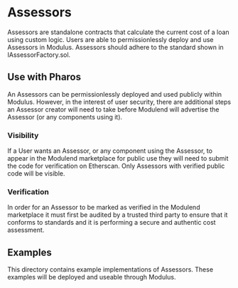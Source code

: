 # Assessors
Assessors are standalone contracts that calculate the current cost of a loan using custom logic. Users are able to permissionlessly deploy and use Assessors in Modulus. Assessors should adhere to the standard
shown in IAssessorFactory.sol.

## Use with Pharos
An Assessors can be permissionlessly deployed and used publicly within Modulus. However, in the interest of user security, there are additional steps an Assessor creator will need to take before Modulend will advertise the Assessor (or any components using it).

### Visibility
If a User wants an Assessor, or any component using the Assessor, to appear in the Modulend marketplace for public use
they will need to submit the code for verification on Etherscan. Only Assessors with verified public code will
be visible.

### Verification
In order for an Assessor to be marked as verified in the Modulend marketplace it must first be audited by a trusted third party to ensure that it conforms to standards and it is performing a secure and authentic cost assessment.

## Examples
This directory contains example implementations of Assessors. These examples will be deployed and useable through Modulus.
